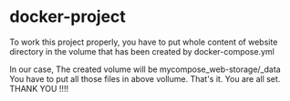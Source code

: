 # docker-project

To work this project properly,
you have to put whole content of website directory in the volume that has been created by docker-compose.yml

In our case,
The created volume will be mycompose_web-storage/_data
You have to put all those files in above vollume.
That's it.
You are all set.
THANK YOU !!!!
